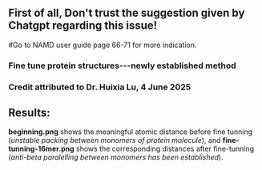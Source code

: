 ## First of all, Don't trust the suggestion given by Chatgpt regarding this issue!

#Go to NAMD user guide page 66-71 for more indication.
### Fine tune protein structures---newly established method

### Credit attributed to Dr. Huixia Lu, 4 June 2025

## Results:
**beginning.png** shows the meaningful atomic distance before fine tunning (*unstable packing between monomers of protein molecule*), and **fine-tunning-16mer.png** shows the corresponding distances after fine-tunning (*anti-beta paralelling between monomers has been established*).

